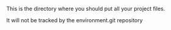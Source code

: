 This is the directory where you should put all your project files.

It will not be tracked by the environment.git repository

